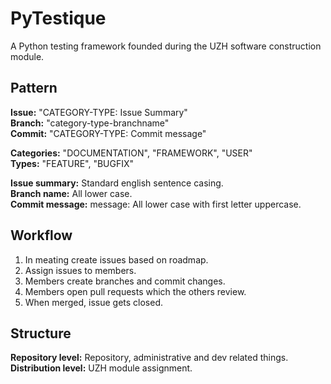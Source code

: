 # PyTestique
A Python testing framework founded during the UZH software construction module.

## Pattern
**Issue:** "CATEGORY-TYPE: Issue Summary" <br>
**Branch:** "category-type-branchname" <br>
**Commit:** "CATEGORY-TYPE: Commit message" <br>

**Categories:** "DOCUMENTATION", "FRAMEWORK", "USER" <br>
**Types:** "FEATURE", "BUGFIX" <br>

**Issue summary:** Standard english sentence casing. <br>
**Branch name:** All lower case. <br>
**Commit message:** message: All lower case with first letter uppercase. <br>

## Workflow
1. In meating create issues based on roadmap.
2. Assign issues to members.
3. Members create branches and commit changes.
4. Members open pull requests which the others review.
5. When merged, issue gets closed.

## Structure
**Repository level:** Repository, administrative and dev related things. <br>
**Distribution level:** UZH module assignment. <br>

